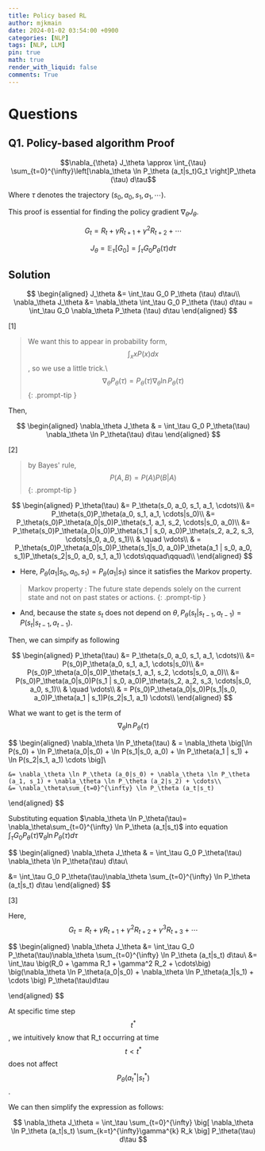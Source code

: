 ```yaml
---
title: Policy based RL
author: mjkmain
date: 2024-01-02 03:54:00 +0900
categories: [NLP]
tags: [NLP, LLM]
pin: true
math: true
render_with_liquid: false
comments: True
---
```




# Questions

## Q1. Policy-based algorithm Proof 

$$\nabla_{\theta} J_\theta \approx \int_{\tau} \sum_{t=0}^{\infty}\left[\nabla_\theta \ln P_\theta (a_t|s_t)G_t \right]P_\theta (\tau) d\tau$$

Where $\tau$ denotes the trajectory $(s_0, a_0, s_1, a_1, \cdots)$.

This proof is essential for finding the policy gradient $\nabla_\theta J_\theta$.

$$G_t = R_t + \gamma R_{t+1} + \gamma^2 R_{t+2} + \cdots $$

$$J_\theta = \mathbb{E}_{\tau} [G_0] = \int_\tau G_0 P_\theta (\tau) d\tau$$

## Solution

$$
\begin{aligned}
J_\theta &= \int_\tau G_0 P_\theta (\tau) d\tau\\
\nabla_\theta J_\theta &= \nabla_\theta \int_\tau G_0 P_\theta (\tau) d\tau = \int_\tau G_0 \nabla_\theta P_\theta (\tau) d\tau
\end{aligned}
$$

[1]
> We want this to appear in probability form, $$\int_x x P(x) dx$$, so we use a little trick.\\
> $$\nabla_\theta P_\theta(\tau) = P_\theta(\tau) \nabla_\theta \ln P_\theta(\tau) $$
{: .prompt-tip }

Then, 

$$
\begin{aligned}
\nabla_\theta J_\theta & = \int_\tau G_0 P_\theta(\tau) \nabla_\theta \ln P_\theta(\tau) d\tau
\end{aligned}
$$

[2]
> by Bayes' rule, 
> $$P(A, B) = P(A)P(B|A)$$
{: .prompt-tip }



$$
\begin{aligned}
    P_\theta(\tau) &= P_\theta(s_0, a_0, s_1, a_1, \cdots)\\
                   &= P_\theta(s_0)P_\theta(a_0, s_1, a_1, \cdots|s_0)\\
                   &= P_\theta(s_0)P_\theta(a_0|s_0)P_\theta(s_1, a_1, s_2, \cdots|s_0, a_0)\\
                   &= P_\theta(s_0)P_\theta(a_0|s_0)P_\theta(s_1 | s_0, a_0)P_\theta(s_2, a_2, s_3, \cdots|s_0, a_0, s_1)\\
                   & \quad \vdots\\
                   & = P_\theta(s_0)P_\theta(a_0|s_0)P_\theta(s_1|s_0, a_0)P_\theta(a_1 | s_0, a_0, s_1)P_\theta(s_2|s_0, a_0, s_1, a_1) \cdots\qquad\qquad\\
\end{aligned}
$$

- Here, 
$P_\theta(a_1|s_0, a_0, s_1) = P_\theta(a_1|s_1)$ since it satisfies the Markov property.

> Markov property : The future state depends solely on the current state and not on past states or actions.
{: .prompt-tip }

- And, because the state $s_t$ does not depend on 
$\theta, P_\theta(s_t | s_{t-1}, a_{t-1}) = P(s_t | s_{t-1}, a_{t-1})$.

Then, we can simpify as following 

$$
\begin{aligned}
    P_\theta(\tau) &= P_\theta(s_0, a_0, s_1, a_1, \cdots)\\
                   &= P(s_0)P_\theta(a_0, s_1, a_1, \cdots|s_0)\\
                   &= P(s_0)P_\theta(a_0|s_0)P_\theta(s_1, a_1, s_2, \cdots|s_0, a_0)\\
                   &= P(s_0)P_\theta(a_0|s_0)P(s_1 | s_0, a_0)P_\theta(s_2, a_2, s_3, \cdots|s_0, a_0, s_1)\\
                   & \quad \vdots\\
                   & = P(s_0)P_\theta(a_0|s_0)P(s_1|s_0, a_0)P_\theta(a_1 | s_1)P(s_2|s_1, a_1) \cdots\\
\end{aligned}
$$


What we want to get is the term of $$\nabla_\theta \ln P_\theta(\tau)$$ 

$$
\begin{aligned}
    \nabla_\theta \ln P_\theta(\tau) & = \nabla_\theta  \big[\ln P(s_0) + \ln P_\theta(a_0|s_0) + \ln P(s_1|s_0, a_0) + \ln P_\theta(a_1 | s_1) + \ln P(s_2|s_1, a_1) \cdots \big]\\

    &= \nabla_\theta \ln P_\theta (a_0|s_0) + \nabla_\theta \ln P_\theta (a_1, s_1) + \nabla_\theta \ln P_\theta (a_2|s_2) + \cdots\\
    &= \nabla_\theta\sum_{t=0}^{\infty} \ln P_\theta (a_t|s_t)
\end{aligned}
$$

Substituting equation 
$\nabla_\theta \ln P_\theta(\tau)= \nabla_\theta\sum_{t=0}^{\infty} \ln P_\theta (a_t|s_t)$ into equation 
$\int_\tau G_0 P_\theta(\tau) \nabla_\theta \ln P_\theta(\tau) d\tau$


$$
\begin{aligned}
\nabla_\theta J_\theta & = \int_\tau G_0 P_\theta(\tau) \nabla_\theta \ln P_\theta(\tau) d\tau\\

&= \int_\tau G_0 P_\theta(\tau)\nabla_\theta \sum_{t=0}^{\infty} \ln P_\theta (a_t|s_t) d\tau
\end{aligned}
$$

[3]

Here, $$G_t = R_t + \gamma R_{t+1} + \gamma^2 R_{t+2} + \gamma^3 R_{t+3} +\cdots$$

$$
\begin{aligned}
\nabla_\theta J_\theta &= \int_\tau G_0 P_\theta(\tau)\nabla_\theta \sum_{t=0}^{\infty} \ln P_\theta (a_t|s_t) d\tau\\
&= \int_\tau \big(R_0 + \gamma R_1 + \gamma^2 R_2 + \cdots\big) \big(\nabla_\theta \ln P_\theta(a_0|s_0) + \nabla_\theta \ln P_\theta(a_1|s_1) + \cdots \big) P_\theta(\tau)d\tau

\end{aligned}
$$

At specific time step $$t^*$$, we intuitively know that R_t occurring at time $$t < t^*$$ does not affect 
$$P_\theta(a_{t}^*|s_{t}^*)$$.

We can then simplify the expression as follows:

$$
\nabla_\theta J_\theta = \int_\tau \sum_{t=0}^{\infty} \big[ \nabla_\theta \ln P_\theta (a_t|s_t) \sum_{k=t}^{\infty}\gamma^{k} R_k \big] P_\theta(\tau) d\tau
$$

<!-- # RL Keywords
- Environment : 에이전트가 액션을 취하는 환경
- State : 에이전트의 상태. 시점 $t$에서의 상태 $s_t \in \mathcal{S}$ ($\mathcal{S}$ : State space)
- Reward : 에이전트가 한 번 학습했을 때 주어지는 보상. 보상함수 $r : \mathcal{S} \to \mathbb{R} $
- $\rho_0 : \mathcal{S} \to [0, 1]$은 초기 상태의 확률 분포
- $\gamma$ : 할인율 
- Action : 에이전트가 취하는 행동. 시점 $t$에서의 행동 $a_t \in \mathcal{A}$ ($\mathcal{A}$ : Action space). Action space는 Environment에 의해 결정됨. 행동 집합에 따라 Discrete action space, continuous action space로 구분됨.
- Policy : 학습을 통해 구하려는 함수. 상태 $s$에서 행동 $a$를 취할 확률. $\pi : \mathcal{S} \times \mathcal{A} \to [0, 1]$
- 전이 확률 분포 : $P : \mathcal{S} \times \mathcal{A} \times \mathcal{S} \to [0, 1]$

# RL
강화학습은 주어진 Environmnet에서 State를 기준으로, 최고의 Action을 학습해 나가는 과정. 
Policy-based 학습은 Action을 결정하는 policy를 학습하는 것을 목적으로 한다.

Discrete한 상태 공간$\mathcal{S}$와 행동 공간$\mathcal{A}$에 대하여, 모든 (s, a) 순서쌍에 대한 정책의 행동 가치함수 Q_{\pi}(s, a)를 계산하고 이를 policy improvement에 사용한다. 

$$\pi_{\text{new}}(s) = \underset{a \in \mathcal{A}}{\arg\max} Q_{\pi_{\text{old}}}(s, a), \forall s \in S$$

위의 식을 통해 정책을 개선하면, monotonic improvement가 보장되고, 결국 최적의 정책에 수렴한다.

![Desktop View](https://github.com/mjkmain/blog-image/assets/72269271/4c2c98fc-210b-49f4-b970-6cc125b8be28){: width="680" } 
_The concept of monotonic_

하지만, 상태 공간과 행동 공간이 continuous 한 경우, 우리는 모든 순서쌍 $(s, a)$를 고려할 수 없을 뿐만 아니라, $\arg\max$ 또한 구할 수 없다. 이 경우 function approximation을 사용하며, 행동가치함수를 추정하거나 정책을 모델링하게 된다. 하지만 이런 approximation은 결국 추정에 대한 오차를 발생시키기 때문에 monotonic improvement를 보장할 수 없다.



# TRPO
Trust Region Policy Optimization(TRPO)

TRPO는 Policy-based 알고리즘을 기반으로 하여, Trust Region에서만 update를 진행한다.


$$\eta(\pi) = \mathbb{E}_{s_0, a_0, \cdots}\left[\sum_{t=0}^{\inf} \gamma^{t}r(s_t)\right]$$

$$ \text{where} s_0 \sim \rho_0(s_0), a_t \sim \pi(a_t|s_t), s_{t+1} \sim P(s_{t+1} | s_t, a_t)$$ -->